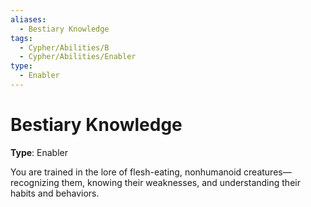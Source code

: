 ```yaml
---
aliases:
  - Bestiary Knowledge
tags:
  - Cypher/Abilities/B
  - Cypher/Abilities/Enabler
type:
  - Enabler
---
```


# Bestiary Knowledge

**Type**: Enabler

You are trained in the lore of flesh-eating, nonhumanoid creatures—recognizing them, knowing their weaknesses, and understanding their habits and behaviors.
